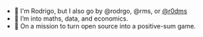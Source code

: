 - 🖖 I'm Rodrigo, but I also go by @rodrgo, @rms, or [@r0dms](https://twitter.com/r0dms)
- 🧮 I’m into maths, data, and economics.
- 🔮 On a mission to turn open source into a positive-sum game.
